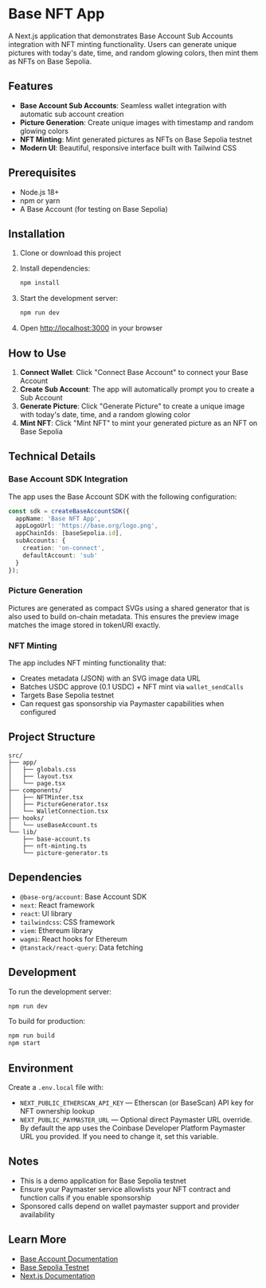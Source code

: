 # Base NFT App

A Next.js application that demonstrates Base Account Sub Accounts integration with NFT minting functionality. Users can generate unique pictures with today's date, time, and random glowing colors, then mint them as NFTs on Base Sepolia.

## Features

- **Base Account Sub Accounts**: Seamless wallet integration with automatic sub account creation
- **Picture Generation**: Create unique images with timestamp and random glowing colors
- **NFT Minting**: Mint generated pictures as NFTs on Base Sepolia testnet
- **Modern UI**: Beautiful, responsive interface built with Tailwind CSS

## Prerequisites

- Node.js 18+
- npm or yarn
- A Base Account (for testing on Base Sepolia)

## Installation

1. Clone or download this project
2. Install dependencies:

   ```bash
   npm install
   ```

3. Start the development server:

   ```bash
   npm run dev
   ```

4. Open [http://localhost:3000](http://localhost:3000) in your browser

## How to Use

1. **Connect Wallet**: Click "Connect Base Account" to connect your Base Account
2. **Create Sub Account**: The app will automatically prompt you to create a Sub Account
3. **Generate Picture**: Click "Generate Picture" to create a unique image with today's date, time, and a random glowing color
4. **Mint NFT**: Click "Mint NFT" to mint your generated picture as an NFT on Base Sepolia

## Technical Details

### Base Account SDK Integration

The app uses the Base Account SDK with the following configuration:

```typescript
const sdk = createBaseAccountSDK({
  appName: 'Base NFT App',
  appLogoUrl: 'https://base.org/logo.png',
  appChainIds: [baseSepolia.id],
  subAccounts: {
    creation: 'on-connect',
    defaultAccount: 'sub'
  }
});
```

### Picture Generation

Pictures are generated as compact SVGs using a shared generator that is also used to build on-chain metadata. This ensures the preview image matches the image stored in tokenURI exactly.

### NFT Minting

The app includes NFT minting functionality that:

- Creates metadata (JSON) with an SVG image data URL
- Batches USDC approve (0.1 USDC) + NFT mint via `wallet_sendCalls`
- Targets Base Sepolia testnet
- Can request gas sponsorship via Paymaster capabilities when configured

## Project Structure

```
src/
├── app/
│   ├── globals.css
│   ├── layout.tsx
│   └── page.tsx
├── components/
│   ├── NFTMinter.tsx
│   ├── PictureGenerator.tsx
│   └── WalletConnection.tsx
├── hooks/
│   └── useBaseAccount.ts
└── lib/
    ├── base-account.ts
    ├── nft-minting.ts
    └── picture-generator.ts
```

## Dependencies

- `@base-org/account`: Base Account SDK
- `next`: React framework
- `react`: UI library
- `tailwindcss`: CSS framework
- `viem`: Ethereum library
- `wagmi`: React hooks for Ethereum
- `@tanstack/react-query`: Data fetching

## Development

To run the development server:

```bash
npm run dev
```

To build for production:

```bash
npm run build
npm start
```

## Environment

Create a `.env.local` file with:

- `NEXT_PUBLIC_ETHERSCAN_API_KEY` — Etherscan (or BaseScan) API key for NFT ownership lookup
- `NEXT_PUBLIC_PAYMASTER_URL` — Optional direct Paymaster URL override. By default the app uses the Coinbase Developer Platform Paymaster URL you provided. If you need to change it, set this variable.

## Notes

- This is a demo application for Base Sepolia testnet
- Ensure your Paymaster service allowlists your NFT contract and function calls if you enable sponsorship
- Sponsored calls depend on wallet paymaster support and provider availability

## Learn More

- [Base Account Documentation](https://docs.base.org/base-account)
- [Base Sepolia Testnet](https://docs.base.org/base-sepolia)
- [Next.js Documentation](https://nextjs.org/docs)
